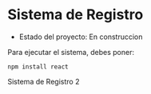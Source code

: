 <h1> Sistema de Registro</h1> 

- Estado del proyecto: En construccion

Para ejecutar el sistema, debes poner:

```npm install react```

Sistema de Registro 2
